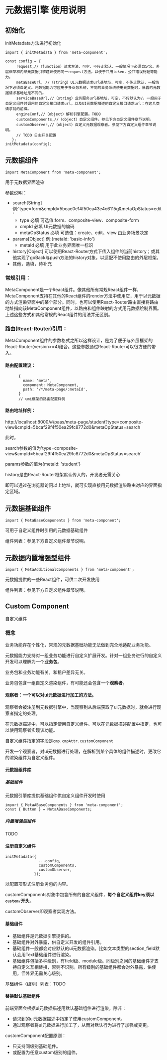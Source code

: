 # 元数据引擎 使用说明
## 初始化
initMetadata方法进行初始化

`import { initMetadata } from 'meta-component';`
```
const config = {
     request,//（function）请求方法，可空，不传走默认，一般情况下必须自定义。外层框架和内部元数据引擎建议使用同一request方法，以便于共用token，公共错误处理等能力。
     metaBaseUrl, //（string）UI元数据请求url基地址，可空，不传走默认，一般情况下必须自定义。元数据能力可应用于多业务系统，不同的业务系统使用元数据时，暴露的元数据请求基地址是不同的。
     serviceBaseUrl,//（string）业务服务url基地址，可空，不传默认为/。一般用于自定义组件时调用的自定义接口请求url，以及UI元数据描述的自定义接口请求url：在这几类请求前的前缀。
     engineConf,//（object）解析引擎配置。TODO
     customComponents,//（object）自定义组件。参见下方自定义组件章节说明。
     customObserver,//（object）自定义元数据观察者。参见下方自定义组件章节说明。
     // TODO 日志开关配置
   };
initMetadata(config);
```
## 元数据组件
`import MetaComponent from 'meta-component';`

用于元数据界面渲染

参数说明：
- search[String] 例:'type=form&cmpId=5bcae0e14f50ea43e4c6115g&metaOpStatus=edit'
  - type 必填 可选值:form、composite-view、composite-form
  - cmpId 必填 UI元数据的编码
  - metaOpStatus 必填 可选值：create、edit、view 由业务场景决定
- params[Object] 例:{metaId: 'basic-info'}
  - metaId 必填 用于此业务界面唯一标识
- history[Object] 可以使用React-Router方式下传入组件的当前history；或其他实现了goBack与push方法的history对象，以适配不使用路由的外层框架。
- 其他，选填，待补充

### 常规引用：
MetaComponent是一个React组件。像其他所有常规React组件一样，MetaComponent支持在其他的React组件的render方法中使用它，用于以元数据的方式渲染界面中的某个部分。同时，也可以使用React-Router路由直接将路由地址指向该MetaComponent组件，以路由和组件映射的方式用元数据绘制界面。上述这些方式和其他常规的React组件的用法并无区别。

### 路由(React-Router)引用：
MetaComponent组件的参数格式之所以这样设计，是为了便于与外层框架的React-Router(version>=4)结合。这些参数通过React-Router可以很方便的带入。

#### 路由配置建议：
```
      {
        name: 'meta',
        component: MetaComponent,
        path: '/*/meta-page/:metaId',
      }
      // umi框架的路由配置样例
```
#### 路由地址样例：
http://localhost:8000/#/paas/meta-page/student?type=composite-view&cmpId=5bcaf29f4f50ea29fc8772d0&metaOpStatus=search

此时，

search参数的值为'type=composite-view&cmpId=5bcaf29f4f50ea29fc8772d0&metaOpStatus=search'

params参数的值为{metaId: 'student'}

history是由React-Router框架默认传入的，开发者无需关心

即可以通过在浏览器访问以上地址，就可实现直接用元数据渲染路由对应的界面指定区域。

## 元数据基础组件
`import { MetaBaseComponents } from 'meta-component';`

可用于自定义组件时引用的元数据基础组件

组件列表：参见下方自定义组件章节说明。

## 元数据内置增强型组件
`import { MetaAdditionalComponents } from 'meta-component';`

元数据提供的一些React组件，可供二次开发使用

组件列表：参见下方自定义组件章节说明。

## Custom Component
自定义组件
### 概念
业务功能存在个性化，常规的元数据基础功能无法做到完全地适配业务功能。

元数据能力支持对一组业务功能进行自定义扩展开发。针对一组业务进行的自定义开发可以理解为一个**业务包**。

业务包和业务功能有关，和租户差异无关。

业务包包含一组自定义渲染组件，有可能还会包含一个**观察者**。

#### 观察者：一个可以对ui元数据进行加工的方法。
观察者会被注册到元数据引擎中，当观察到从后端获取了ui元数据时，就会进行观察者指定的处理。

在元数据描述中，可以指定使用自定义组件。可以在元数据描述配置中指定，也可以使用观察者实现该功能。

自定义组件指定的字段是`cmp.cmpAttr.customComponent`

开发一个观察者，对ui元数据进行处理，在解析到某个具体的组件描述时，更改它的渲染组件为自定义组件。

#### 元数据组件库
##### 基础组件
元数据引擎库提供基础组件供自定义组件开发时使用
```
import { MetaABaseComponents } from 'meta-component';
const { Button } = MetaABaseComponents;
```

##### 内置增强型组件
TODO

#### 注册自定义组件
```
initMetadata({
               ...config,
               customComponents,
               customObserver,
             });
```
以配置项形式注册业务包的内容。

customComponents对象中包含所有的自定义组件，**每个自定义组件key须以```custom/```开头**。

customObserver即观察者实现方法。

#### 基础组件
- 基础组件是元数据引擎提供的。
- 基础组件对外暴露，供自定义开发的组件引用。
- 基础组件一般都会对应默认的ui元数据渲染。比如文本类型的section_field默认会用Text基础组件进行渲染。
- 基础组件包括多种级别，有field级、module级。同级别之间的基础组件才支持自定义互相替换，否则不识别。所有级别的基础组件都会对外暴露，供使用，但外界无需关心级别。

基础组件（级别）列表：TODO


#### 替换默认基础组件
前端界面会根据ui元数据描述用默认基础组件进行渲染，除非：
- 请求到的ui元数据描述中指定了使用customComponent。
- 通过观察者将ui元数据进行加工了，从而对默认行为进行了加强或变更。

customComponent配置原则：
- 只支持同级别基础组件。
- 或配置为任意custom级别的组件。
